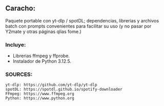 ## Caracho:
Paquete portable con yt-dlp / spotDL; dependencias, librerias y archivos batch con prompts convenientes para facilitar su uso (y no pasar por Y2mate y otras páginas qlias fome.)

### Incluye:
- Librerias ffmpeg y ffprobe.
- Instalador de Python 3.12.5.  
    
### SOURCES:
    yt-dlp: https://github.com/yt-dlp/yt-dlp
    spotDL: https://spotdl.github.io/spotify-downloader
    FFmpeg: https://www.ffmpeg.org
    Python: https://www.python.org
